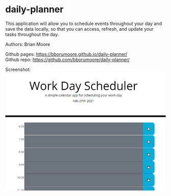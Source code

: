 # daily-planner

This application will allow you to schedule events throughout your day and save the data locally, so that you can access, refresh, and update your tasks throughout the day.

Authors: Brian Moore

Github pages: https://bborumoore.github.io/daily-planner/  
Github repo: https://github.com/bborumoore/daily-planner/

Screenshot:![Screen cap of site](assets/images/dailyPlannerCap.png)
